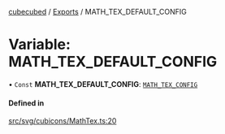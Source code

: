 [cubecubed](/reference/README.md) / [Exports](/reference/modules.md) / MATH\_TEX\_DEFAULT\_CONFIG

# Variable: MATH\_TEX\_DEFAULT\_CONFIG

• `Const` **MATH\_TEX\_DEFAULT\_CONFIG**: [`MATH_TEX_CONFIG`](/reference/interfaces/MATH_TEX_CONFIG.md)

#### Defined in

[src/svg/cubicons/MathTex.ts:20](https://github.com/imaphatduc/cubecubed/blob/ec15a85/src/svg/cubicons/MathTex.ts#L20)
